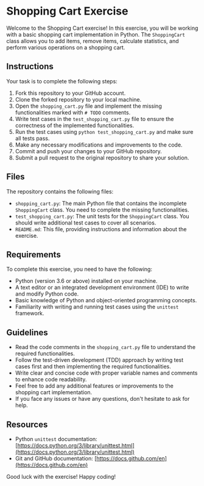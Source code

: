 # Shopping Cart Exercise

Welcome to the Shopping Cart exercise! In this exercise, you will be working with a basic shopping cart implementation in Python. The `ShoppingCart` class allows you to add items, remove items, calculate statistics, and perform various operations on a shopping cart.

## Instructions

Your task is to complete the following steps:

1. Fork this repository to your GitHub account.
2. Clone the forked repository to your local machine.
3. Open the `shopping_cart.py` file and implement the missing functionalities marked with `# TODO` comments.
4. Write test cases in the `test_shopping_cart.py` file to ensure the correctness of the implemented functionalities.
5. Run the test cases using `python test_shopping_cart.py` and make sure all tests pass.
6. Make any necessary modifications and improvements to the code.
7. Commit and push your changes to your GitHub repository.
8. Submit a pull request to the original repository to share your solution.

## Files

The repository contains the following files:

- `shopping_cart.py`: The main Python file that contains the incomplete `ShoppingCart` class. You need to complete the missing functionalities.
- `test_shopping_cart.py`: The unit tests for the `ShoppingCart` class. You should write additional test cases to cover all scenarios.
- `README.md`: This file, providing instructions and information about the exercise.

## Requirements

To complete this exercise, you need to have the following:

- Python (version 3.6 or above) installed on your machine.
- A text editor or an integrated development environment (IDE) to write and modify Python code.
- Basic knowledge of Python and object-oriented programming concepts.
- Familiarity with writing and running test cases using the `unittest` framework.

## Guidelines

- Read the code comments in the `shopping_cart.py` file to understand the required functionalities.
- Follow the test-driven development (TDD) approach by writing test cases first and then implementing the required functionalities.
- Write clear and concise code with proper variable names and comments to enhance code readability.
- Feel free to add any additional features or improvements to the shopping cart implementation.
- If you face any issues or have any questions, don't hesitate to ask for help.

## Resources

- Python `unittest` documentation: [https://docs.python.org/3/library/unittest.html](https://docs.python.org/3/library/unittest.html)
- Git and GitHub documentation: [https://docs.github.com/en](https://docs.github.com/en)

Good luck with the exercise! Happy coding!
